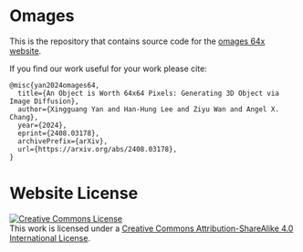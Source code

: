 # Omages

This is the repository that contains source code for the [omages 64x website](https://omages.github.io/).

If you find our work useful for your work please cite:

```
@misc{yan2024omages64,
  title={An Object is Worth 64x64 Pixels: Generating 3D Object via Image Diffusion}, 
  author={Xingguang Yan and Han-Hung Lee and Ziyu Wan and Angel X. Chang},
  year={2024},
  eprint={2408.03178},
  archivePrefix={arXiv},
  url={https://arxiv.org/abs/2408.03178}, 
}
```

# Website License
<a rel="license" href="http://creativecommons.org/licenses/by-sa/4.0/"><img alt="Creative Commons License" style="border-width:0" src="https://i.creativecommons.org/l/by-sa/4.0/88x31.png" /></a><br />This work is licensed under a <a rel="license" href="http://creativecommons.org/licenses/by-sa/4.0/">Creative Commons Attribution-ShareAlike 4.0 International License</a>.
